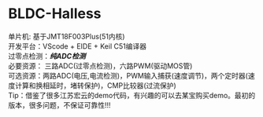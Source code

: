 # BLDC-Halless

单片机: 基于JMT18F003Plus(51内核) </br>
开发平台：VScode + EIDE + Keil C51编译器 </br>
过零点检测：***纯ADC检测*** </br>
必要资源：  三路ADC(过零点检测)，六路PWM(驱动MOS管) </br>
可选资源：两路ADC(电压,电流检测)，PWM输入捕获(速度调节)，两个定时器(速度计算和换相延时，堵转保护)，CMP比较器(过流保护) </br>
Tip：借鉴了很多江苏宏云的demo代码，有兴趣的可以去某宝购买demo。最初的版本，很多问题，不保证可靠性!!! </br>

